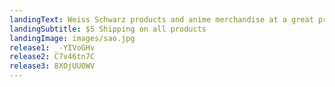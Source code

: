 ```yaml
---
landingText: Weiss Schwarz products and anime merchandise at a great price
landingSubtitle: $5 Shipping on all products
landingImage: images/sao.jpg
release1: _-YIVoGHv
release2: C7v46tn7C
release3: 8XOjUU0WV
---
```


